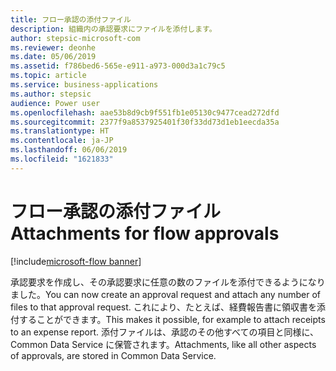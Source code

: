 ```yaml
---
title: フロー承認の添付ファイル
description: 組織内の承認要求にファイルを添付します。
author: stepsic-microsoft-com
ms.reviewer: deonhe
ms.date: 05/06/2019
ms.assetid: f786bed6-565e-e911-a973-000d3a1c79c5
ms.topic: article
ms.service: business-applications
ms.author: stepsic
audience: Power user
ms.openlocfilehash: aae53b8d9cb9f551fb1e05130c9477cead272dfd
ms.sourcegitcommit: 2377f9a8537925401f30f33dd73d1eb1eecda35a
ms.translationtype: HT
ms.contentlocale: ja-JP
ms.lasthandoff: 06/06/2019
ms.locfileid: "1621833"
---
```

# <a name="attachments-for-flow-approvals"></a><span data-ttu-id="43460-103">フロー承認の添付ファイル</span><span class="sxs-lookup"><span data-stu-id="43460-103">Attachments for flow approvals</span></span>

[!include[microsoft-flow banner](../includes/microsoft-flow.md)]

<span data-ttu-id="43460-104">承認要求を作成し、その承認要求に任意の数のファイルを添付できるようになりました。</span><span class="sxs-lookup"><span data-stu-id="43460-104">You can now create an approval request and attach any number of files to that approval request.</span></span> <span data-ttu-id="43460-105">これにより、たとえば、経費報告書に領収書を添付することができます。</span><span class="sxs-lookup"><span data-stu-id="43460-105">This makes it possible, for example to attach receipts to an expense report.</span></span> <span data-ttu-id="43460-106">添付ファイルは、承認のその他すべての項目と同様に、Common Data Service に保管されます。</span><span class="sxs-lookup"><span data-stu-id="43460-106">Attachments, like all other aspects of approvals, are stored in Common Data Service.</span></span>
